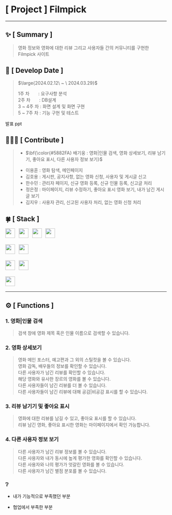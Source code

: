 #  [ Project ] Filmpick
***

## :sparkles: [ Summary ]
> 영화 정보와 영화에 대한 리뷰 그리고 사용자들 간의 커뮤니티를 구현한 Filmpick 사이트

## :date: [ Develop Date ]
> <p>$\large{2024.02.12\ ~ \ 2024.03.29}$</p>
> 1주 차 &nbsp;&nbsp;&nbsp;&nbsp;&nbsp;&nbsp;: 요구사항 분석 <br>
> 2주 차 &nbsp;&nbsp;&nbsp;&nbsp;&nbsp;&nbsp;: DB설계       <br>
> 3 ~ 4주 차 : 화면 설계 및 화면 구현        <br>
> 5 ~ 7주 차 : 기능 구현 및 테스트            <br>

발표 ppt


## 🧑🏻‍💻 [ Contribute ]
> - <p>$\bf{\color{#5882FA} 배기웅 : 영화|인물 검색, 영화 상세보기, 리뷰 남기기, 좋아요 표시, 다른 사용자 정보 보기}$</p>
> - 이용훈 : 영화 탐색, 메인페이지
> - 김호용 : 게시판, 공지사항, 없는 영화 신청, 사용자 및 게시글 신고
> - 한수민 : 관리자 페이지, 신규 영화 등록, 신규 인물 등록, 신고글 처리
> - 정은정 : 마이페이지, 리뷰 수정하기, 좋아요 표시 영화 보기, 내가 남긴 게시글 보기
> - 김지우 : 사용자 관리, 신고된 사용자 처리, 없는 영화 신청 처리  


## :four_leaf_clover: [ Stack ]
<div>
  <img src="https://img.shields.io/badge/HTML5-E34F26?logo=html5&logoColor=white" height="30px"> 			&nbsp;
  <img src="https://img.shields.io/badge/CSS3-1572B6?logo=css3&logoColor=white" height="30px"> 				&nbsp;
  <img src="https://img.shields.io/badge/JavaScript-F7DF1E?logo=javascript&logoColor=black" height="30px"> 		&nbsp;
  <img src="https://img.shields.io/badge/jQuery-0769AD?logo=jquery&logoColor=white" height="30px"> 			<br><br>
  <img src="https://img.shields.io/badge/Java11-007396?logo=OpenJDK&logoColor=white" height="30px"> 			&nbsp;
  <img src="https://img.shields.io/badge/Oracle-F80000?logo=oracle&logoColor=white" height="30px"> 			<br><br> 
  <img src="https://img.shields.io/badge/VScode-007ACC?logo=visualstudiocode&logoColor=white" height="30px">  &nbsp;
  <img src="https://img.shields.io/badge/github-181717?logo=github&logoColor=white" height="30px"> 			&nbsp;	<br><br> 
  <img src="https://img.shields.io/badge/bootstrap5-7952B3?logo=bootstrap&logoColor=black" height="30px"> 		&nbsp;
</div>

***


## ⚙️ [ Functions ]

### 1. 영화|인물 검색
> 검색 창에 영화 제목 혹은 인물 이름으로 검색할 수 있습니다. <br>

### 2. 영화 상세보기
> 영화 메인 포스터, 예고편과 그 외의 스틸컷을 볼 수 있습니다. <br>
> 영화 감독, 배우들의 정보를 확인할 수 있습니다. <br>
> 다른 사용자가 남긴 리뷰를 확인할 수 있습니다. <br>
> 해당 영화와 유사한 장르의 영화를 볼 수 있습니다. <br>
> 다른 사용자들이 남긴 리뷰를 더 볼 수 있습니다. <br>
> 다른 사용자들이 남긴 리뷰에 대해 공감|비공감 표시를 할 수 있습니다. <br>

### 3. 리뷰 남기기 및 좋아요 표시
> 영화에 대한 리뷰를 남길 수 있고, 좋아요 표시를 할 수 있습니다. <br>
> 리뷰 남긴 영화, 좋아요 표시한 영화는 마이페이지에서 확인 가능합니다. <br>

### 4. 다른 사용자 정보 보기
> 다른 사용자가 남긴 리뷰 정보를 볼 수 있습니다. <br>
> 다른 사용자와 내가 동시에 높게 평가한 영화를 확인할 수 있습니다. <br>
> 다른 사용자와 나의 평가가 엇갈린 영화를 볼 수 있습니다. <br>
> 다른 사용자가 남긴 별점 분포를 볼 수 있습니다. <br>

### ❔ 
- 내가 기능적으로 부족했던 부분	<br>
      
- 협업에서 부족한 부분		<br>





